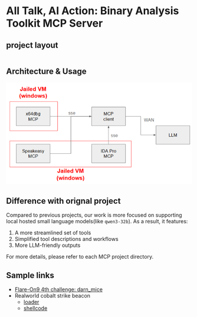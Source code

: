 # All Talk, AI Action: Binary Analysis Toolkit MCP Server
## project layout
```

```

## Architecture & Usage
![](/docs/assets/arch.png)

## Difference with orignal project
Compared to previous projects, our work is more focused on supporting local hosted small language models(like `qwen3-32b`). As a result, it features:

1. A more streamlined set of tools
2. Simplified tool descriptions and workflows
3. More LLM-friendly outputs

For more details, please refer to each MCP project directory.

## Sample links
* [Flare-On9 4th challenge: darn_mice](https://flare-on.com/files/Flare-On9_Challenges.zip)
* Realworld cobalt strike beacon
    * [loader](https://www.virustotal.com/gui/file/05ebd7a4983c7ae919935a69590cb3e88e0dcdbac243f40eb9aeb4892970cb7e/)
    * [shellcode](https://www.virustotal.com/gui/file/eb4006cc1a78239e63e9276de278609ede8a79c4d51382ee64747e7384fd9ec4)